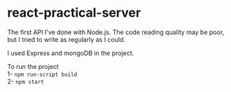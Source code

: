 # react-practical-server

The first API I've done with Node.js. The code reading quality may be poor, but I tried to write as regularly as I could.

I used Express and mongoDB in the project.

To run the project <br>
1- `npm run-script build` <br>
2- `npm start`
